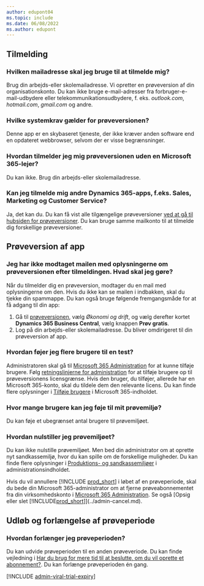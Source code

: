 ```yaml
---
author: edupont04
ms.topic: include
ms.date: 06/08/2022
ms.author: edupont
---
```

## <a name="sign-up" />Tilmelding

### <a name="which-email-address-i-should-use-to-sign-up" />Hvilken mailadresse skal jeg bruge til at tilmelde mig?

Brug din arbejds-eller skolemailadresse. Vi opretter en prøveversion af din organisationskonto. Du kan ikke bruge e-mail-adresser fra forbruger-e-mail-udbydere eller telekommunikationsudbydere, f. eks. *outlook.com*, *hotmail.com*, *gmail.com* og andre.  

### <a name="what-are-the-system-requirements-for-the-trial" />Hvilke systemkrav gælder for prøveversionen?

Denne app er en skybaseret tjeneste, der ikke kræver anden software end en opdateret webbrowser, selvom der er visse begrænsninger.  

### <a name="how-do-i-sign-up-for-the-trial-without-a-microsoft--tenant" />Hvordan tilmelder jeg mig prøveversionen uden en Microsoft 365-lejer?

Du kan ikke. Brug din arbejds-eller skolemailadresse.

### <a name="can-i-sign-up-for-other-dynamics--apps-such-as-sales-marketing-and-customer-service" />Kan jeg tilmelde mig andre Dynamics 365-apps, f.eks. Sales, Marketing og Customer Service?

Ja, det kan du. Du kan få vist alle tilgængelige prøveversioner [ved at gå til hubsiden for prøveversioner](https://dynamics.microsoft.com/dynamics-365-free-trial). Du kan bruge samme mailkonto til at tilmelde dig forskellige prøveversioner.<!-- However, it is not possible to have multiple apps on the same trial site. Each trial will be on a different org and URL. The trial data won’t be shared across apps.-->

## <a name="trial-app" />Prøveversion af app

### <a name="i-didnt-receive-the-trial-details-email-after-signing-up-what-should-i-do" />Jeg har ikke modtaget mailen med oplysningerne om prøveversionen efter tilmeldingen. Hvad skal jeg gøre?

Når du tilmelder dig en prøveversion, modtager du en mail med oplysningerne om den. Hvis du ikke kan se mailen i indbakken, skal du tjekke din spammappe. Du kan også bruge følgende fremgangsmåde for at få adgang til din app:

1. Gå til [prøveversionen](https://go.microsoft.com/fwlink/?linkid=847861), vælg *Økonomi og drift*, og vælg derefter kortet **Dynamics 365 Business Central**, vælg knappen **Prøv gratis**.  
2. Log på din arbejds-eller skolemailadresse. Du bliver omdirigeret til din prøveversion af app.  

### <a name="how-do-i-add-more-users-to-a-trial" />Hvordan føjer jeg flere brugere til en test?

Administratoren skal gå til [Microsoft 365 Administration](https://admin.microsoft.com) for at kunne tilføje brugere. Følg [retningslinjerne for administration](/microsoft-365/admin/add-users/add-users) for at tilføje brugere op til prøveversionens licensgrænse. Hvis den bruger, du tilføjer, allerede har en Microsoft 365-konto, skal du tildele dem den relevante licens. Du kan finde flere oplysninger i [Tilføje brugere](/microsoft-365/admin/manage/assign-licenses-to-users) i Microsoft 365-indholdet.

### <a name="how-many-users-can-i-add-to-my-trial-environment" />Hvor mange brugere kan jeg føje til mit prøvemiljø?

Du kan føje et ubegrænset antal brugere til prøvemiljøet.

### <a name="how-do-i-reset-the-trial-environment" />Hvordan nulstiller jeg prøvemiljøet?

Du kan ikke nulstille prøvemiljøet. Men bed din administrator om at oprette nyt sandkassemiljø, hvor du kan spille om de forskellige muligheder. Du kan finde flere oplysninger i [Produktions- og sandkassemiljøer](/dynamics365/business-central/dev-itpro/administration/environment-types) i administrationsindholdet.  

Hvis du vil annullere [!INCLUDE [prod_short](prod_short.md)] i løbet af en prøveperiode, skal du bede din Microsoft 365-administrator om at fjerne prøveabonnementet fra din virksomhedskonto i [Microsoft 365 Administration](https://admin.microsoft.com/). Se også [Opsig eller slet [!INCLUDE[prod_short](prod_short.md)]](../admin-cancel.md).  

## <a name="trial-expiration-and-extension" />Udløb og forlængelse af prøveperiode

### <a name="how-do-i-extend-the-trial" />Hvordan forlænger jeg prøveperioden?

Du kan udvide prøveperioden til en anden prøveveriode. Du kan finde vejledning i [Har du brug for mere tid til at beslutte, om du vil oprette et abonnement?](../admin-extend-trial.md). Du kan forlænge prøveperioden én gang.

[!INCLUDE [admin-viral-trial-expiry](admin-viral-trial-expiry.md)]
